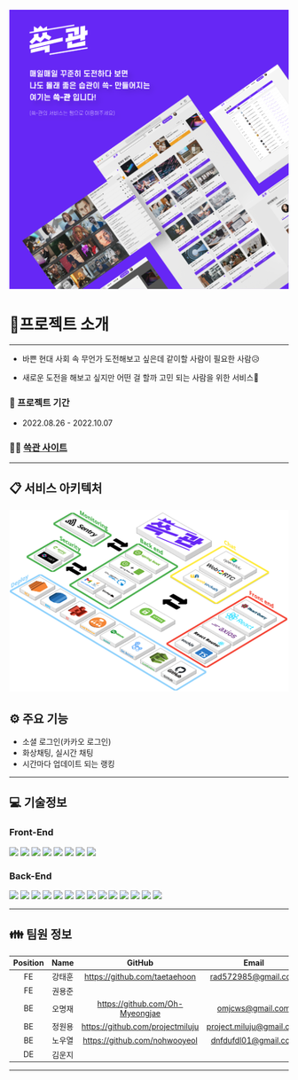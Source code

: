 <img src="https://github.com/HH99-NearBy/HH99-NearBy-BE/blob/main/Images/ssggwanmain.png" alt="쓱관메인" width="650"></img><br/>

# 📢프로젝트 소개
<hr>

* 바쁜 현대 사회 속 무언가 도전해보고 싶은데 같이할 사람이 필요한 사람😥

* 새로운 도전을 해보고 싶지만 어떤 걸 할까 고민 되는 사람을 위한 서비스🙌


### 📆 프로젝트 기간

* 2022.08.26 - 2022.10.07

### 🏃‍♂ [쓱관 사이트](https://ssggwan.shop)

<hr>

## 📋 서비스 아키텍처
<img src="https://github.com/HH99-NearBy/HH99-NearBy-BE/blob/main/Images/image%20(2).png" alt="서비스아키텍처" width="650"></img><br/>


## ⚙ 주요 기능
-  소셜 로그인(카카오 로그인)
-  화상채팅, 실시간 채팅
-  시간마다 업데이트 되는 랭킹 

<hr>

## 💻 기술정보
### Front-End
<p align=justify>
<img src="https://img.shields.io/badge/React-61DAFB?style=flat-square&logo=React&logoColor=000000">
<img src="https://img.shields.io/badge/React Query-FF4154?style=flat-square&logo=React Query&logoColor=000000">
<img src="https://img.shields.io/badge/React Router-CA4245?style=flat-square&logo=React Router&logoColor=000000">
<img src="https://img.shields.io/badge/TypeScript-3278C6?style=flat-square&logo=TypeScript&logoColor=ffffff">
<img src="https://img.shields.io/badge/styled-components-DB7093?style=flat-square&logo=styled-components&logoColor=ffffff">
<img src="https://img.shields.io/badge/Axios-5A29E4?style=flat-square&logo=Axios&logoColor=ffffff">
<img src="https://img.shields.io/badge/WebRTC-333333?style=flat-square&logo=WebRTC&logoColor=ffffff">
<img src="https://img.shields.io/badge/NGINX-009639?style=flat-square&logo=NGINX&logoColor=ffffff">
</p>


### Back-End
<p align=justify>
<img src="https://img.shields.io/badge/Spring-6DB33F?style=flat-square&logo=Spring&logoColor=white">
<img src="https://img.shields.io/badge/Spring boot-6DB33F?style=flat-square&logo=SpringBoot&logoColor=white">
<img src="https://img.shields.io/badge/Spring Security-6DB33F?style=flat-square&logo=Spring Security&logoColor=white">
<img src="https://img.shields.io/badge/WebRTC-333333?style=flat-square&logo=WebRTC&logoColor=white">
<img src="https://img.shields.io/badge/JWT-000000?style=flat-square&logo=JSON Web Tokens&logoColor=white">
<img src="https://img.shields.io/badge/QueryDSL-0769AD?style=flat-square&logo=jQuery&logoColor=white">
<img src="https://img.shields.io/badge/mysql-4479A1?style=flat-square&logo=mysql&logoColor=white">
<img src="https://img.shields.io/badge/aws-232F3E?style=flat-square&logo=Amazon AWS&logoColor=white">
<img src="https://img.shields.io/badge/RDS-527FFF?style=flat-square&logo=Amazon RDS&logoColor=white">
<img src="https://img.shields.io/badge/S3-569A31?style=flat-square&logo=Amazon S3&logoColor=white">
<img src="https://img.shields.io/badge/EC2-FF9900?style=flat-square&logo=Amazon EC2&logoColor=white">
<img src="https://img.shields.io/badge/Sentry-362D59?style=flat-square&logo=Sentry&logoColor=white">
<img src="https://img.shields.io/badge/Swagger-85EA2D?style=flat-square&logo=Swagger&logoColor=white">
<img src="https://img.shields.io/badge/GitHub actions-2088FF?style=flat-square&logo=GitHub actions&logoColor=white">
</p>

<hr>

## 👪 팀원 정보
| Position | Name | GitHub | Email |
|:---:|:---:|:------:|:-----:|
| FE | 강태훈 | https://github.com/taetaehoon  | rad572985@gmail.com   |
| FE | 권용준 |  |  |
| BE | 오명재 | https://github.com/Oh-Myeongjae  | omjcws@gmail.com   |
| BE | 정원용 | https://github.com/projectmiluju  | project.miluju@gmail.com  |
| BE | 노우열 | https://github.com/nohwooyeol  | dnfdufdl01@gmail.com  |
| DE | 김운지 |  |  |
<hr>
